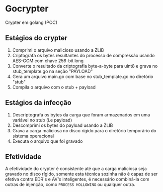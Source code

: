 # Gocrypter
Crypter em golang (POC)

## Estágios do crypter

1. Comprimi o arquivo malicioso usando a ZLIB
2. Criptografa os bytes resultantes do processo de compressão usando AES-GCM com chave 256-bit long
3. Converte o resultado da criptografia byte-a-byte para uint8 e grava no stub_template.go na seção "PAYLOAD"
4. Gera um arquivo main.go com base no stub_template.go no diretório "stub"
5. Compila o arquivo com o stub + payload

## Estágios da infecção

1. Descriptografa os bytes da carga que foram armazenados em uma variável no stub (i.e payload)
2. Descomprimi os bytes do payload usando a ZLIB
3. Grava a carga maliciosa no disco rígido para o diretório temporário do sistema operacional
4. Executa o arquivo que foi gravado


## Efetividade

A efetividade do crypter é consistente até que a carga maliciosa seja gravado no disco rígido, somente 
esta técnica sozinha não é capaz de ser efetiva contra EDR's e AV's inteligentes, é necessário combiná-la 
com outras de injenção, como `PROCESS HOLLOWING` ou qualquer outra. 
